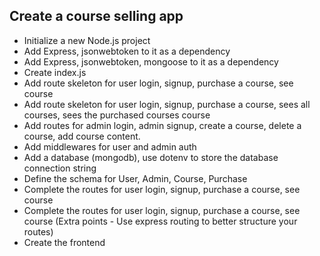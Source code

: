 ## Create a course selling app

 - Initialize a new Node.js project
 - Add Express, jsonwebtoken to it as a dependency 
 - Add Express, jsonwebtoken, mongoose to it as a dependency 
 - Create index.js
 - Add route skeleton for user login, signup, purchase a course, see course
 - Add route skeleton for user login, signup, purchase a course, sees all courses, sees the purchased courses course
 - Add routes for admin login, admin signup, create a course, delete a course, add course content.
 - Add middlewares for user and admin auth
 - Add a database (mongodb), use dotenv to store the database connection string
 - Define the schema for User, Admin, Course, Purchase
 - Complete the routes for user login, signup, purchase a course, see course
 - Complete the routes for user login, signup, purchase a course, see course (Extra points - Use express routing to better structure your routes)
 - Create the frontend